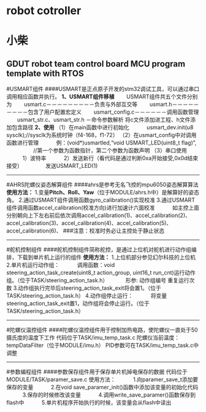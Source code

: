 # robot cotroller
# 小柴
GDUT robot team control board MCU program template with RTOS 
----------
#USMART组件
####USMART是正点原子开发的stm32调试工具，可以通过串口调用相应函数并执行。 
**1、USMART组件移植** 
　　USMART组件共五个文件分别为 
　　usmart.c－－－－－－－－－负责与外部互交等 
　　usmart.h－－－－－－－－－包含了用户配置宏定义 
　　usmart_config.c－－－－－－调用函数管理 
　　usmart_str.c、usmart_str.h －命令参数解析 
将c文件添加进工程、h文件添加包含路径 
**2、使用** 
（1）在main函数中进行初始化 
　　　usmart_dev.init(u8 sysclk);//sysclk为系统时钟（f4-168，f1-72） 
（2）在usmart_config中对调用函数进行管理 
　　　例：(void*)usmartled,“void USMART_LED(uint8_t flag)”, 
　　　　　//第一个参数为函数指针，第二个参数为函数声明 
（3）串口使用 
　　　1）波特率 
　　　2）发送新行（看代码是通过判断0xa开始接受,0x0d结束接受） 
　　　　发送USMART_LED(1) 

----------
#AHRS陀螺仪姿态解算组件
####ahrs是参考无名飞控的mpu6050姿态解算算法
**使用方法：** 
1.变量**Pitch、Roll、Yaw**（位于MODULE/ahrs.h中）是解算好的姿态角。
2.通过USMART组件调用函数gyro_calibration()实现校准 
3.通过USMART组件调用函数accel_calibration(校准方向)进行加速计六面校准 
　　　如主控上面分别朝向上下左右前后依次调用accel_calibration(1)、accel_calibration(2)、accel_calibration(3)、accel_calibration(4)、accel_calibration(5)、accel_calibration(6)、
###注意：校准时务必让主控处于静止状态

----------
#舵机控制组件
####舵机控制组件简称舵控，是通过上位机对舵机进行动作组编排，下载到单片机上运行的组件
**使用方法：** 
1.上位机部分参见幻尔科技的上位机
2.单片机运行动作组：
　　　调用函数：void steering_action_task_create(uint8_t action_group, uint16_t run_cnt)运行动作组。（位于TASK/steering_action_task.h）
　　　形参: 动作组编号 重复运行次数
3.动作组执行完毕后steering_action_task_exit将会置1。（位于TASK/steering_action_task.h）
4.动作组停止运行：
　　　将变量steering_action_task_exit置1，动作组将会停止运行。（位于TASK/steering_action_task.h）

----------
#陀螺仪温控组件
####陀螺仪温控组件用于控制加热电路，使陀螺仪一直处于50摄氏度的温度下工作
代码位于TASK/imu_temp_task.c 
陀螺仪当前温度：tempDataFilter（位于MODULE/imu.h）
PID参数可在TASK/imu_temp_task.c中调整
 
----------
#参数编程组件
####参数保存组件用于保存单片机掉电保存的数据
代码位于MODULE/TASK/paramer_save.c
使用方法：
　　　1.向paramer_save_t添加要保存的变量
　　　2.在void save_paramer_init()函数中添加该变量的初始化代码
　　　3.保存的时候修改该变量
　　　4.调用write_save_paramer()函数保存到flash中
　　　5.单片机程序开始执行的时候，该变量会从flash中读出



